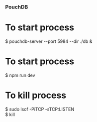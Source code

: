 ### PouchDB ###

# To start process <br />
$ pouchdb-server --port 5984 --dir ./db & <br />

# To start process <br />
$ npm run dev

# To kill process <br />
$ sudo lsof -PiTCP -sTCP:LISTEN <br />
$ kill <PID> <br />
